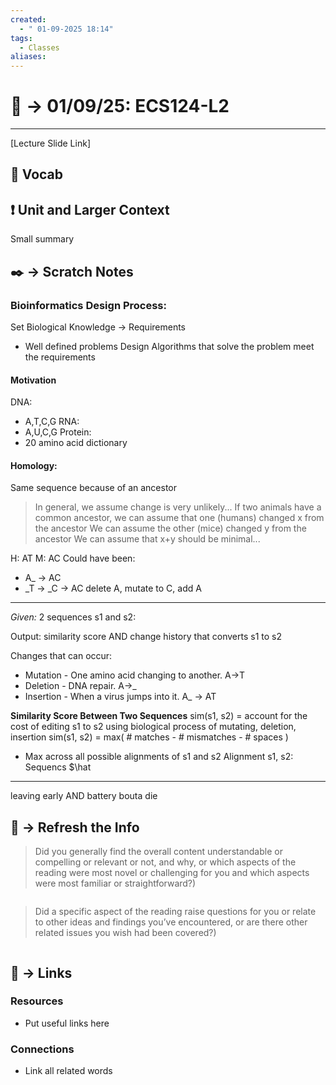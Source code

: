 ```yaml
---
created:
  - " 01-09-2025 18:14"
tags:
  - Classes
aliases:
---
```


# 📗 ->  01/09/25: ECS124-L2
---
[Lecture Slide Link]

## 🎤 Vocab



## ❗ Unit and Larger Context
Small summary




## ✒️ -> Scratch Notes
### Bioinformatics Design Process:
Set Biological Knowledge -> Requirements
- Well defined problems
Design Algorithms that solve the problem meet the requirements

#### Motivation
DNA:
- A,T,C,G
RNA:
- A,U,C,G
Protein:
- 20 amino acid dictionary

#### Homology:
Same sequence because of an ancestor
> In general, we assume change is very unlikely...
> If two animals have a common ancestor, we can assume that one (humans) changed x from the ancestor
> We can assume the other (mice) changed y from the ancestor
> We can assume that x+y should be minimal...

H: AT
M: AC
Could have been:
- A_ -> AC
- \_T -> \_C -> AC
delete A, mutate to C, add A

---
*Given:* 
2 sequences s1 and s2: 

Output: similarity score AND change history that converts s1 to s2

Changes that can occur:
- Mutation - One amino acid changing to another. A->T
- Deletion - DNA repair. A->_
- Insertion - When a virus jumps into it. A\_ -> AT

**Similarity Score Between Two Sequences**
sim(s1, s2) = account for the cost of editing s1 to s2 using biological process of mutating, deletion, insertion
sim(s1, s2) = max( # matches - # mismatches - # spaces )
- Max across all possible alignments of s1 and s2
Alignment s1, s2: Sequencs $\hat





---
leaving early AND battery bouta die


## 🧪 -> Refresh the Info
> Did you generally find the overall content understandable or compelling or relevant or not, and why, or which aspects of the reading were most novel or challenging for you and which aspects were most familiar or straightforward?)  
```

```

> Did a specific aspect of the reading raise questions for you or relate to other ideas and findings you’ve encountered, or are there other related issues you wish had been covered?)
```

```




## 🔗 -> Links
### Resources
- Put useful links here


### Connections
- Link all related words
